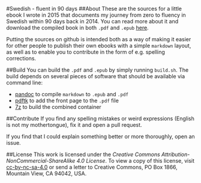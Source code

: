 #Swedish - fluent in 90 days
##About
These are the sources for a little ebook I wrote in 2015 that documents my journey from zero to fluency in Swedish within 90 days back in 2014. You can read more about it and download the compiled book in both `.pdf` and `.epub` [here][mleueprojects].

Putting the sources on github is intended both as a way of making it easier for other people to publish their own ebooks with a simple `markdown` layout, as well as to enable you to contribute in the form of e.g. spelling corrections.

##Build
You can build the `.pdf` and `.epub` by simply running `build.sh`. The build depends on several pieces of software that should be available via command line:

* [pandoc][pandocweb] to compile `markdown` to `.epub` and `.pdf`
* [pdftk][pdftkweb] to add the front page to the `.pdf` file
* [7z][7zweb] to build the combined container 

##Contribute
If you find any spelling mistakes or weird expressions (English is not my mothertongue), fix it and open a pull request.

If you find that I could explain something better or more thoroughly, open an issue.

##License
This work is licensed under the _Creative Commons Attribution-NonCommercial-ShareAlike 4.0 License_. To view a copy of this license, visit [cc-by-nc-sa-4.0][cc] or send a letter to Creative Commons, PO Box 1866, Mountain View, CA 94042, USA.

[mleueprojects]: https://mleue.com/projects/
[pdftkweb]: https://www.pdflabs.com/tools/pdftk-the-pdf-toolkit/
[pandocweb]: http://pandoc.org/
[7zweb]: http://www.7-zip.org/
[cc]: https://creativecommons.org/licenses/by-nc-sa/4.0/
